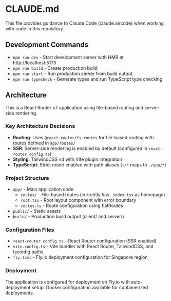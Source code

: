 # CLAUDE.md

This file provides guidance to Claude Code (claude.ai/code) when working with code in this repository.

## Development Commands

- `npm run dev` - Start development server with HMR at http://localhost:5173
- `npm run build` - Create production build
- `npm run start` - Run production server from build output
- `npm run typecheck` - Generate types and run TypeScript type checking

## Architecture

This is a React Router v7 application using file-based routing and server-side rendering.

### Key Architecture Decisions

- **Routing**: Uses `@react-router/fs-routes` for file-based routing with routes defined in `app/routes/`
- **SSR**: Server-side rendering is enabled by default (configured in `react-router.config.ts`)
- **Styling**: TailwindCSS v4 with Vite plugin integration
- **TypeScript**: Strict mode enabled with path aliases (`~/*` maps to `./app/*`)

### Project Structure

- `app/` - Main application code
  - `routes/` - File-based routes (currently has `_index.tsx` as homepage)
  - `root.tsx` - Root layout component with error boundary
  - `routes.ts` - Route configuration using flatRoutes
- `public/` - Static assets
- `build/` - Production build output (client/ and server/)

### Configuration Files

- `react-router.config.ts` - React Router configuration (SSR enabled)
- `vite.config.ts` - Vite bundler with React Router, TailwindCSS, and tsconfig paths
- `fly.toml` - Fly.io deployment configuration for Singapore region

### Deployment

The application is configured for deployment on Fly.io with auto-deployment setup. Docker configuration available for containerized deployments.